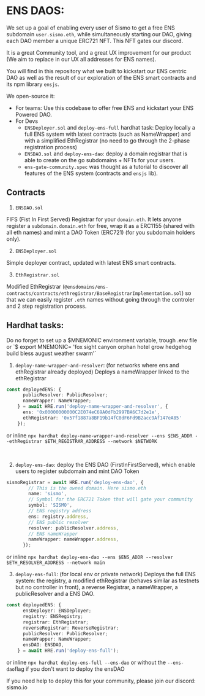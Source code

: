 # ENS DAOS: 

We set up a goal of enabling every user of Sismo to get a free ENS subdomain `user.sismo.eth`, while simultaneously starting our DAO, giving each DAO member a unique ERC721 NFT. This NFT gates our discord.

It is a great Community tool, and a great UX improvement for our product (We aim to replace in our UX all addresses for ENS names).

You will find in this repository what we built to kickstart our ENS centric DAO as well as the result of our exploration of the ENS smart contracts and its npm library `ensjs`. 

We open-source it: 
  - For teams: Use this codebase to offer free ENS and kickstart your ENS Powered DAO.
  - For Devs
    - `ENSDeployer.sol` and `deploy-ens-full` hardhat task: Deploy locally a full ENS system with latest contracts (such as NameWrapper) and with a simplified EthRegistrar (no need to go through the 2-phase registration process)
    -  `ENSDAO.sol` and `deploy-ens-dao`: deploy a domain registrar that is able to create on the go subdomains + NFTs for your users.
    - `ens-gate-community.spec` was thought as a tutorial to discover all features of the ENS system (contracts and `ensjs` lib).
    
## Contracts

1. `ENSDAO.sol`

FIFS (Fist In First Served) Registrar for your `domain.eth`.
It lets anyone register a `subdomain.domain.eth` for free, wrap it as a ERC1155 (shared with all eth names) and mint a DAO Token (ERC721) (for you subdomain holders only).

2. `ENSDeployer.sol`

Simple deployer contract, updated with latest ENS smart contracts.

3. `EthRegistrar.sol` 
   
Modified EthRegistrar (`@ensdomains/ens-contracts/contracts/ethregistrar/BaseRegistrarImplementation.sol`) so that we can easily register `.eth` names without going through the controler and 2 step registration process.

## Hardhat tasks:

Do no forget to set up a $MNEMONIC environment variable, trough .env file or `$ export MNEMONIC= 'fox sight canyon orphan hotel grow hedgehog build bless august weather swarm'`

1. `deploy-name-wrapper-and-resolver`: (for networks where ens and ethRegistrar already deployed)
Deploys a nameWrapper linked to the ethRegistrar

```typescript
const deployedENS: {
      publicResolver: PublicResolver;
      nameWrapper: NameWrapper;
    } = await HRE.run('deploy-name-wrapper-and-resolver', {
      ens: '0x00000000000C2E074eC69A0dFb2997BA6C7d2e1e',
      ethRegistrar: '0x57f1887a8BF19b14fC0dF6Fd9B2acc9Af147eA85'
    });
```
or inline
`npx hardhat deploy-name-wrapper-and-resolver --ens $ENS_ADDR --ethRegistrar $ETH_REGISTRAR_ADDRESS --network $NETWORK`

<br />

2.  `deploy-ens-dao`: deploy the ENS DAO (FirstInFirstServed), which enable users to register subdomain and mint DAO Token

```typescript
sismoRegistrar = await HRE.run('deploy-ens-dao', {
        // This is the owned domain. Here sismo.eth
        name: 'sismo',
        // Symbol for the ERC721 Token that will gate your community
        symbol: 'SISMO',
        // ENS registry address
        ens: registry.address,
        // ENS public resolver
        resolver: publicResolver.address,
        // ENS nameWrapper 
        nameWrapper: nameWrapper.address,
      });
```
or inline
`npx hardhat deploy-ens-dao --ens $ENS_ADDR --resolver $ETH_RESOLVER_ADDRESS --network main`
<br />

3. `deploy-ens-full`: (for local env or private network) 
Deploys the full ENS system: the registry, a modified ethRegistrar (behaves similar as testnets but no controller in front), a reverse Registrar, a nameWrapper, a publicResolver and a ENS DAO.

```typescript
const deployedENS: {
      ensDeployer: ENSDeployer;
      registry: ENSRegistry;
      registrar: EthRegistrar;
      reverseRegistrar: ReverseRegistrar;
      publicResolver: PublicResolver;
      nameWrapper: NameWrapper;
      ensDAO: ENSDAO,
    } = await HRE.run('deploy-ens-full');
```
or inline
`npx hardhat deploy-ens-full --ens-dao`
or without the `--ens-dao`flag if you don't want to deploy the ensDAO

If you need help to deploy this for your community, please join our discord: sismo.io

